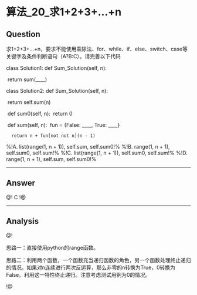 # 算法_20_求1+2+3+...+n


## Question
求1+2+3+...+n，要求不能使用乘除法、for、while、if、else、switch、case等关键字及条件判断语句（A?B:C）。请完善以下代码

class Solution1:
    def Sum_Solution(self, n):

​        return sum(____)

class Solution2:
    def Sum_Solution(self, n):

​        return self.sum(n)

​    def sum0(self, n):
​        return 0

​    def sum(self, n):
​        fun = {False: ____, True: ____}

      return n + fun[not not n](n - 1)
%!A. list(range(1, n + 1)), self.sum, self.sum0!%
%!B. range(1, n + 1), self.sum0, self.sum!%
%!C. list(range(1, n + 1)), self.sum0, self.sum!%
%!D. range(1, n + 1), self.sum, self.sum0!%

----

## Answer
@! C !@

----

## Analysis
@!

思路一：直接使用python的range函数。

思路二：利用两个函数，一个函数充当递归函数的角色，另一个函数处理终止递归的情况。如果对n连续进行两次反运算，那么非零的n转换为True，0转换为False。利用这一特性终止递归。注意考虑测试用例为0的情况。



!@
